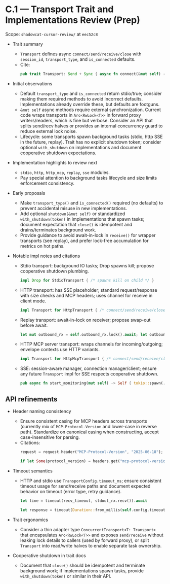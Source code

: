 # C.1 — Transport Trait and Implementations Review (Prep)

Scope: `shadowcat-cursor-review/` at `eec52c8`

- Trait summary
  - `Transport` defines async `connect/send/receive/close` with `session_id`, `transport_type`, and `is_connected` defaults.
  - Cite:
    ```112:131:shadowcat-cursor-review/src/transport/mod.rs
    pub trait Transport: Send + Sync { async fn connect(&mut self) -> _; async fn send(&mut self, _); async fn receive(&mut self) -> _; async fn close(&mut self) -> _; fn session_id(&self) -> &SessionId; fn transport_type(&self) -> TransportType { ... } fn is_connected(&self) -> bool { ... } }
    ```

- Initial observations
  - Default `transport_type` and `is_connected` return stdio/true; consider making them required methods to avoid incorrect defaults. Implementations already override these, but defaults are footguns.
  - `&mut self` async methods require external synchronization. Current code wraps transports in `Arc<RwLock<T>>` in forward proxy writers/readers, which is fine but verbose. Consider an API that splits send/recv halves or provides an internal concurrency guard to reduce external lock noise.
  - Lifecycle: some transports spawn background tasks (stdio, http SSE in the future, replay). Trait has no explicit shutdown token; consider optional `with_shutdown` on implementations and document cooperative shutdown expectations.

- Implementation highlights to review next
  - `stdio`, `http`, `http_mcp`, `replay`, `sse` modules.
  - Pay special attention to background tasks lifecycle and size limits enforcement consistency.

- Early proposals
  - Make `transport_type()` and `is_connected()` required (no defaults) to prevent accidental misuse in new implementations.
  - Add optional `shutdown(&mut self)` or standardized `with_shutdown(token)` in implementations that spawn tasks; document expectation that `close()` is idempotent and drains/terminates background work.
  - Provide guidance to avoid await-in-lock in `receive()` for wrapper transports (see replay), and prefer lock-free accumulation for metrics on hot paths.

- Notable impl notes and citations
  - Stdio transport: background IO tasks; Drop spawns kill; propose cooperative shutdown plumbing.
    ```451:459:shadowcat-cursor-review/src/transport/stdio.rs
    impl Drop for StdioTransport { /* spawns kill on child */ }
    ```
  - HTTP transport: has SSE placeholder; standard request/response with size checks and MCP headers; uses channel for receive in client mode.
    ```370:492:shadowcat-cursor-review/src/transport/http.rs
    impl Transport for HttpTransport { /* connect/send/receive/close */ }
    ```
  - Replay transport: await-in-lock on receiver; propose swap-out before await.
    ```368:381:shadowcat-cursor-review/src/transport/replay.rs
    let mut outbound_rx = self.outbound_rx.lock().await; let outbound_rx = outbound_rx.as_mut().ok_or(...)?; match outbound_rx.recv().await { ... }
    ```
  - HTTP MCP server transport: wraps channels for incoming/outgoing; envelope contexts use HTTP variants.
    ```203:264:shadowcat-cursor-review/src/transport/http_mcp.rs
    impl Transport for HttpMcpTransport { /* connect/send/receive/close */ }
    ```
  - SSE: session-aware manager, connection manager/client; ensure any future `Transport` impl for SSE respects cooperative shutdown.
    ```41:89:shadowcat-cursor-review/src/transport/sse/session.rs
    pub async fn start_monitoring(mut self) -> Self { tokio::spawn(... interval ...); }
    ```

## API refinements

- Header naming consistency
  - Ensure consistent casing for MCP headers across transports (currently mix of `MCP-Protocol-Version` and lower-case in reverse path). Standardize on canonical casing when constructing, accept case-insensitive for parsing.
  - Citations:
    ```818:827:shadowcat-cursor-review/src/proxy/forward.rs
    request = request.header("MCP-Protocol-Version", "2025-06-18");
    ```
    ```1188:1213:shadowcat-cursor-review/src/proxy/reverse.rs
    if let Some(protocol_version) = headers.get("mcp-protocol-version") { /* ... */ }
    ```

- Timeout semantics
  - HTTP and stdio use `TransportConfig.timeout_ms`; ensure consistent timeout usage for send/receive paths and document expected behavior on timeout (error type, retry guidance).
    ```351:357:shadowcat-cursor-review/src/transport/stdio.rs
    let line = timeout(recv_timeout, stdout_rx.recv()).await
    ```
    ```255:263:shadowcat-cursor-review/src/transport/http.rs
    let response = timeout(Duration::from_millis(self.config.timeout_ms), request.send())
    ```

- Trait ergonomics
  - Consider a thin adapter type `ConcurrentTransport<T: Transport>` that encapsulates `Arc<RwLock<T>>` and exposes `send/receive` without leaking lock details to callers (used by forward proxy), or split `Transport` into read/write halves to enable separate task ownership.

- Cooperative shutdown in trait docs
  - Document that `close()` should be idempotent and terminate background work; if implementations spawn tasks, provide `with_shutdown(token)` or similar in their API.
